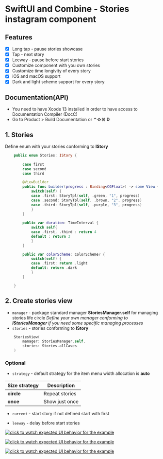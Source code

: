 # SwiftUI and Combine - Stories instagram component


 ## Features
- [x] Long tap - pause stories showcase
- [x] Tap - next story
- [x] Leeway - pause before start stories
- [x] Customize component with you own stories
- [x] Customize time longivity of every story
- [x] iOS and macOS support
- [x] Dark and light scheme support for every story

## Documentation(API)
- You need to have Xcode 13 installed in order to have access to Documentation Compiler (DocC)
- Go to Product > Build Documentation or **⌃⇧⌘ D**

## 1. Stories
Define enum with your stories conforming to **IStory**

```swift
    public enum Stories: IStory {
          
        case first
        case second
        case third

        @ViewBuilder
        public func builder(progress : Binding<CGFloat>) -> some View {
            switch(self) {
            case .first: StoryTpl(self, .green, "1", progress)
            case .second: StoryTpl(self, .brown, "2", progress)
            case .third: StoryTpl(self, .purple, "3", progress)
            }
        }
        
        public var duration: TimeInterval {
            switch self{
            case .first, .third : return 4
            default : return 3
            }
        }

        public var colorScheme: ColorScheme? {
            switch(self) {
            case .first: return .light
            default: return .dark
            }
        }

    }
```

## 2. Create stories view

* `manager` - package standard manager **StoriesManager.self** for managing stories life circle 
*Define your own manager conforming to **IStoriesManager** if you need some specific managing processes*
* `stories` - stories conforming to **IStory**

```Swift 
    StoriesView(
        manager: StoriesManager.self,
        stories: Stories.allCases
    )
```

### Optional

* `strategy` - default strategy for the item menu width allocation is **auto**

| Size strategy | Description |
| --- | --- |
|**circle**| Repeat stories |
|**once**| Show just once |


* `current` - start story if not defined start with first

* `leeway` - delay before start stories

[![click to watch expected UI behavior for the example](https://github.com/The-Igor/d3-stories-instagram/blob/main/img/img_01.gif)](https://youtu.be/PQRkU7yWUrk)

[![click to watch expected UI behavior for the example](https://github.com/The-Igor/d3-stories-instagram/blob/main/img/img_02.png)](https://youtu.be/PQRkU7yWUrk)

[![click to watch expected UI behavior for the example](https://github.com/The-Igor/d3-stories-instagram/blob/main/img/img_03.png)](https://youtu.be/PQRkU7yWUrk)
